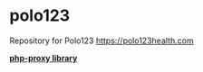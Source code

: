 # polo123
Repository for Polo123 https://polo123health.com

[**php-proxy library**](https://github.com/Athlon1600/php-proxy)
